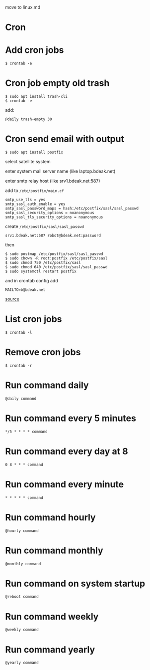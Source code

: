 
move to linux.md
# Cron

# Add cron jobs

	$ crontab -e

# Cron job empty old trash

    $ sudo apt install trash-cli
    $ crontab -e

add:

	@daily trash-empty 30

# Cron send email with output

	$ sudo apt install postfix

select satellite system

enter system mail server name (like laptop.bdeak.net)

enter smtp relay host (like srv1.bdeak.net:587)

add to `/etc/postfix/main.cf`

	smtp_use_tls = yes
	smtp_sasl_auth_enable = yes
	smtp_sasl_password_maps = hash:/etc/postfix/sasl/sasl_passwd
	smtp_sasl_security_options = noanonymous
	smtp_sasl_tls_security_options = noanonymous

create `/etc/postfix/sasl/sasl_passwd`

	srv1.bdeak.net:587 robot@bdeak.net:password

then

	$ sudo postmap /etc/postfix/sasl/sasl_passwd
	$ sudo chown -R root:postfix /etc/postfix/sasl
	$ sudo chmod 750 /etc/postfix/sasl
	$ sudo chmod 640 /etc/postfix/sasl/sasl_passwd
	$ sudo systemctl restart postfix

and in crontab config add

	MAILTO=b@bdeak.net

[source](https://askubuntu.com/a/1042819)

# List cron jobs

	$ crontab -l

# Remove cron jobs

	$ crontab -r

# Run command daily

	@daily command

# Run command every 5 minutes

	*/5 * * * * command

# Run command every day at 8

	0 8 * * * command

# Run command every minute

	* * * * * command

# Run command hourly

	@hourly command

# Run command monthly

	@monthly command

# Run command on system startup

	@reboot command

# Run command weekly

	@weekly command

# Run command yearly

	@yearly command

